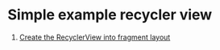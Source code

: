 # Simple example recycler view
1. [Create the RecyclerView into fragment layout](https://github.com/RenatSayf/AndroidCheatSheet/blob/master/app/src/main/res/layout/fragment_simple_list.xml#:~:text=region%20Hint%20RecyclerView.%20Create%20the%20RecyclerView%20into%20fragment%20layout)
